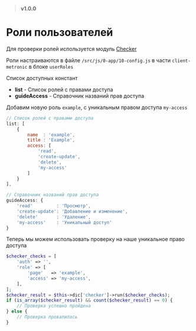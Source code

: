 > **v1.0.0**

# Роли пользователей
Для проверки ролей используется модуль [Checker](../40_Модули/10_Checker.md)

Роли настраиваются в файле `/src/js/0-app/10-config.js` в части `client-metronic` в блоке `userRoles`

Список доступных констант
- **list** - Список ролей с правами доступа
- **guideAccess** - Справочник названий прав доступа

Добавим новую роль `example`, с уникальным правом доступа `my-access`
```javascript
// Список ролей с правами доступа
list: [
    {
        name  : 'example',
        title : 'Example',
        access: [
            'read',
            'create-update',
            'delete',
            'my-access'
        ]
    }
],

// Справочник названий прав доступа
guideAccess: {
    'read'         : 'Просмотр',
    'create-update': 'Добавление и изменение',
    'delete'       : 'Удаление',
    'my-access'    : 'Уникальный доступ'
}
```

Теперь мы можем использовать проверку на наше уникальное право доступа
```php
$checker_checks = [
    'auth' => '',
    'role' => [
        'page'   => 'example',
        'access' => 'my-access',
    ],
];
$checker_result = $this->dic['checker']->run($checker_checks);
if (is_array($checker_result) && count($checker_result) == 0) {
    // Проверка успешно пройдена
} else {
    // Проверка провалилась
}
```